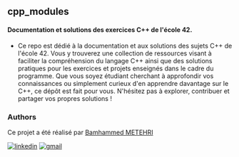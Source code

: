 ## cpp_modules
#### Documentation et solutions des exercices C++ de l'école 42.


* Ce repo est dédié à la documentation et aux solutions des sujets C++ de l'école 42. Vous y trouverez une collection de ressources visant à faciliter la compréhension du langage C++ ainsi que des solutions pratiques pour les exercices et projets enseignés dans le cadre du programme. Que vous soyez étudiant cherchant à approfondir vos connaissances ou simplement curieux d'en apprendre davantage sur le C++, ce dépôt est fait pour vous. N'hésitez pas à explorer, contribuer et partager vos propres solutions !

### Authors

Ce projet a été réalisé par [Bamhammed METEHRI](https://github.com/mozaBit)

[![linkedin](https://img.shields.io/badge/linkedin-0A66C2?style=for-the-badge&logo=linkedin&logoColor=white)](https://www.linkedin.com/in/bamhammedmetehri)
[![gmail](https://img.shields.io/badge/Gmail-EA4335?style=for-the-badge&logo=gmail&logoColor=white)](mailto:Bamhammedmetehri@gmail.com)
